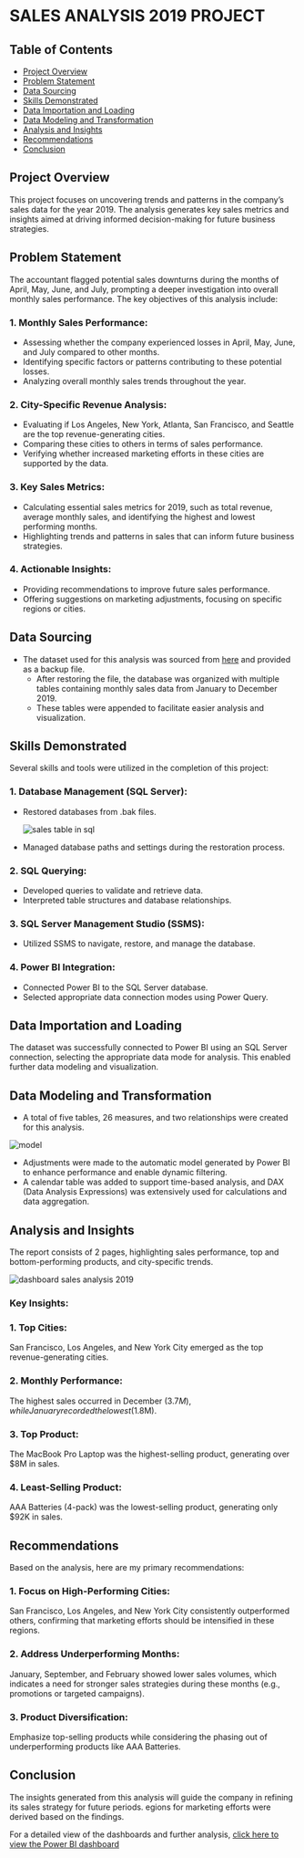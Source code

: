 # SALES ANALYSIS 2019 PROJECT

## Table of Contents

- [Project Overview](#project-overview)
- [Problem Statement](#problem-statement)
- [Data Sourcing](#data-sourcing)
- [Skills Demonstrated](#skills-demonstrated)
- [Data Importation and Loading](#data-importation-and-loading)
- [Data Modeling and Transformation](#data-modeling-and-transformation)
- [Analysis and Insights](#analysis-and-insights)
- [Recommendations](#recommendations)
- [Conclusion](#conclusion)

## Project Overview

This project focuses on uncovering trends and patterns in the company’s sales data for the year 2019. The analysis generates key sales metrics and insights aimed at driving informed decision-making for future business strategies.

## Problem Statement
The accountant flagged potential sales downturns during the months of April, May, June, and July, prompting a deeper investigation into overall monthly sales performance. The key objectives of this analysis include:

### 1. Monthly Sales Performance:

- Assessing whether the company experienced losses in April, May, June, and July compared to other months.
- Identifying specific factors or patterns contributing to these potential losses.
- Analyzing overall monthly sales trends throughout the year.

### 2. City-Specific Revenue Analysis:

- Evaluating if Los Angeles, New York, Atlanta, San Francisco, and Seattle are the top revenue-generating cities.
- Comparing these cities to others in terms of sales performance.
- Verifying whether increased marketing efforts in these cities are supported by the data.

### 3. Key Sales Metrics:

- Calculating essential sales metrics for 2019, such as total revenue, average monthly sales, and identifying the highest and lowest performing months.
- Highlighting trends and patterns in sales that can inform future business strategies.

### 4. Actionable Insights:

- Providing recommendations to improve future sales performance.
- Offering suggestions on marketing adjustments, focusing on specific regions or cities.

## Data Sourcing

- The dataset used for this analysis was sourced from [here](https://files.gumroad.com/attachments/2558769275487/d9a06a6634d546d7813af169ed903e12/original/Sale_2019.bak?response-content-disposition=attachment&verify=1725703225-DS4XMkAFzU5Wlw0XpsHH50U88T30TcKmN4RSkzHdCkc%3D]
) and provided as a backup file.
  - After restoring the file, the database was organized with multiple tables containing monthly sales data from January to December 2019.
  - These tables were appended to facilitate easier analysis and visualization.

## Skills Demonstrated
Several skills and tools were utilized in the completion of this project:

### 1. Database Management (SQL Server):

-  Restored databases from .bak files.

     ![sales table in sql](https://github.com/user-attachments/assets/d44a6c20-ef3c-42bc-a39b-4b556ce1771f)

-   Managed database paths and settings during the restoration process.

### 2. SQL Querying:

- Developed queries to validate and retrieve data.
-  Interpreted table structures and database relationships.

### 3. SQL Server Management Studio (SSMS):

- Utilized SSMS to navigate, restore, and manage the database.

### 4. Power BI Integration:

- Connected Power BI to the SQL Server database.
- Selected appropriate data connection modes using Power Query.

## Data Importation and Loading

The dataset was successfully connected to Power BI using an SQL Server connection, selecting the appropriate data mode for analysis. This enabled further data modeling and visualization.

## Data Modeling and Transformation

- A total of five tables, 26 measures, and two relationships were created for this analysis.

![model](https://github.com/user-attachments/assets/53809714-cbb1-4f5c-b759-3e48f8edd647)

- Adjustments were made to the automatic model generated by Power BI to enhance performance and enable dynamic filtering.
- A calendar table was added to support time-based analysis, and DAX (Data Analysis Expressions) was extensively used for calculations and data aggregation.

## Analysis and Insights

The report consists of 2 pages, highlighting sales performance, top and bottom-performing products, and city-specific trends.

![dashboard sales analysis 2019](https://github.com/user-attachments/assets/62d9a797-d444-4022-a2c9-d06740a155f9)


### Key Insights:
### 1. Top Cities:

San Francisco, Los Angeles, and New York City emerged as the top revenue-generating cities.

### 2. Monthly Performance:
The highest sales occurred in December ($3.7M), while January recorded the lowest ($1.8M).

### 3. Top Product:
The MacBook Pro Laptop was the highest-selling product, generating over $8M in sales.

### 4. Least-Selling Product:
AAA Batteries (4-pack) was the lowest-selling product, generating only $92K in sales.


## Recommendations

Based on the analysis, here are my primary recommendations:

### 1. Focus on High-Performing Cities: 

San Francisco, Los Angeles, and New York City consistently outperformed others, confirming that marketing efforts should be intensified in these regions.

### 2. Address Underperforming Months: 

January, September, and February showed lower sales volumes, which indicates a need for stronger sales strategies during these months (e.g., promotions or targeted campaigns).

### 3. Product Diversification: 

Emphasize top-selling products while considering the phasing out of underperforming products like AAA Batteries.

## Conclusion

The insights generated from this analysis will guide the company in refining its sales strategy for future periods. egions for marketing efforts were derived based on the findings.

For a detailed view of the dashboards and further analysis, [click here to view the Power BI dashboard](https://app.powerbi.com/groups/me/reports/8b41838f-eef1-45ac-9155-4c13ab207836/79772120a00745809e8d?experience=power-bi)
